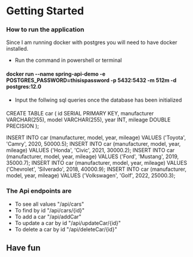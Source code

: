 # Getting Started

### How to run the application

Since I am running docker with postgres you will need to have docker installed.

* Run the command in powershell or terminal 
#### docker run --name spring-api-demo -e POSTGRES_PASSWORD=thisispassword -p 5432:5432 -m 512m -d postgres:12.0

* Input the follwing sql queries once the database has been initialized

####

CREATE TABLE car (
id SERIAL PRIMARY KEY,
manufacturer VARCHAR(255),
model VARCHAR(255),
year INT,
mileage DOUBLE PRECISION
);

INSERT INTO car (manufacturer, model, year, mileage)
VALUES ('Toyota', 'Camry', 2020, 50000.5);
INSERT INTO car (manufacturer, model, year, mileage)
VALUES ('Honda', 'Civic', 2021, 30000.2);
INSERT INTO car (manufacturer, model, year, mileage)
VALUES ('Ford', 'Mustang', 2019, 35000.7);
INSERT INTO car (manufacturer, model, year, mileage)
VALUES ('Chevrolet', 'Silverado', 2018, 40000.9);
INSERT INTO car (manufacturer, model, year, mileage)
VALUES ('Volkswagen', 'Golf', 2022, 25000.3);


### The Api endpoints are 

* To see all values "/api/cars"
* To find by id "/api/cars/{id}"
* To add a car "/api/addCar"
* To update a car by id "/api/updateCar/{id}"
* To delete a car by id "/api/deleteCar/{id}"


## Have fun

